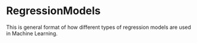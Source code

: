 # RegressionModels
This is general format of how different types of regression models are used in Machine Learning.
